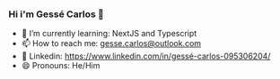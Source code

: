 ### Hi i'm Gessé Carlos 👋

- 🌱 I’m currently learning: NextJS and Typescript
- 📫 How to reach me: gesse.carlos@outlook.com
- 💼 Linkedin: https://www.linkedin.com/in/gessé-carlos-095306204/
- 😄 Pronouns: He/Him
